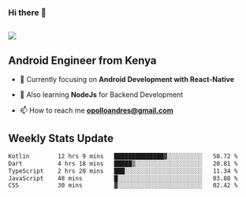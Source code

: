 ### Hi there 👋
<h2 align="left"><img src="https://readme-typing-svg.herokuapp.com?color=000000&lines=I'm+Andrew+Opollo😊;Welcome+to+my+Github😜"> </h2>

## Android Engineer from Kenya


- 🌱 Currently focusing on **Android Development with React-Native**

- 🔭 Also learning **NodeJs** for Backend Development

- 📫 How to reach me **opolloandres@gmail.com**


## Weekly Stats Update
<!--START_SECTION:waka-->

```txt
Kotlin        12 hrs 9 mins   ██████████████▓░░░░░░░░░░   58.72 %
Dart          4 hrs 18 mins   █████▒░░░░░░░░░░░░░░░░░░░   20.81 %
TypeScript    2 hrs 20 mins   ███░░░░░░░░░░░░░░░░░░░░░░   11.34 %
JavaScript    48 mins         █░░░░░░░░░░░░░░░░░░░░░░░░   03.88 %
CSS           30 mins         ▓░░░░░░░░░░░░░░░░░░░░░░░░   02.42 %
```

<!--END_SECTION:waka-->



